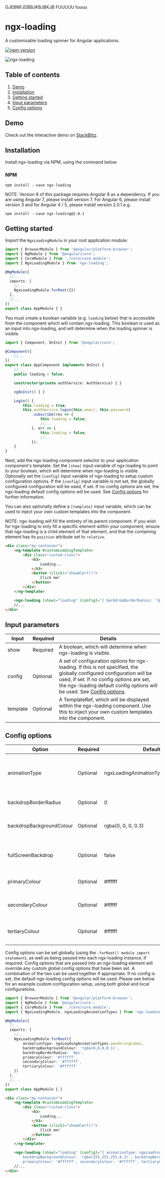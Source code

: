 GJEBNFJDBBJKBJBKJB FUUUUU fuuuu
# ngx-loading
A customisable loading spinner for Angular applications.

[![npm version](https://badge.fury.io/js/ngx-loading.svg)](https://badge.fury.io/js/ngx-loading)

![ngx-loading](https://cloud.githubusercontent.com/assets/26901242/25317405/05a1ce4a-2870-11e7-8693-ed2394b54cba.gif)

## Table of contents
1. [Demo](#demo)
2. [Installation](#installation)
3. [Getting started](#getting-started)
4. [Input parameters](#input-parameters)
5. [Config options](#config-options)

## Demo
Check out the interactive demo on [StackBlitz](https://stackblitz.com/github/Zak-C/ngx-loading "ngx-loading StackBlitz demo").

## Installation
Install ngx-loading via NPM, using the command below. 

### NPM
```shell
npm install --save ngx-loading
```

NOTE: Version 8 of this package requires Angular 8 as a dependency. If you are using Angular 7, please install version 7. For Angular 6, please install version 3 and for Angular 4 / 5, please install version 2.0.1 e.g.
```shell
npm install --save ngx-loading@2.0.1
```

## Getting started
Import the `NgxLoadingModule` in your root application module:

```typescript
import { BrowserModule } from '@angular/platform-browser';
import { NgModule } from '@angular/core';
import { CoreModule } from './core/core.module';
import { NgxLoadingModule } from 'ngx-loading';

@NgModule({
  //...
  imports: [
    //...
    NgxLoadingModule.forRoot({})
  ],
  //...
})
export class AppModule { }
```

You must create a boolean variable (e.g. `loading` below) that is accessible from the component which will contain ngx-loading. This boolean is used as an input into ngx-loading, and will determine when the loading spinner is visible.

```typescript
import { Component, OnInit } from '@angular/core';

@Component({
    //...
})
export class AppComponent implements OnInit {
    //...
    public loading = false;

    constructor(private authService: AuthService) { }

    ngOnInit() { }

    Login() {
        this.loading = true;
        this.authService.login(this.email, this.password)
            .subscribe(res => {
                this.loading = false;
                //...
            }, err => {
                this.loading = false;
                //...
            });
    }
}
```

Next, add the ngx-loading component selector to your application component's template. Set the `[show]` input variable of ngx-loading to point to your boolean, which will determine when ngx-loading is visible. Optionally set the `[config]` input variable of ngx-loading to setup custom configuration options. If the `[config]` input variable is not set, the globally configured configuration will be used, if set. If no config options are set, the ngx-loading default config options will be used. See [Config options](#config-options) for further information.

You can also optionally define a `[template]` input variable, which can be used to inject your own custom templates into the component.

NOTE: ngx-loading will fill the entirety of its parent component. If you wish for ngx-loading to only fill a specific element within your component, ensure that ngx-loading is a child element of that element, and that the containing element has its `position` attribute set to `relative`.

```html
<div class="my-container">
    <ng-template #customLoadingTemplate>
        <div class="custom-class">
            <h3>
                Loading...
            </h3>
            <button (click)="showAlert()">
                Click me!
            </button>
        </div>
    </ng-template>

    <ngx-loading [show]="loading" [config]="{ backdropBorderRadius: '3px' }" [template]="customLoadingTemplate"></ngx-loading>
    //...
</div>
```

## Input parameters

| Input | Required | Details |
| ---- | ---- | ---- |
| show | Required | A boolean, which will determine when ngx-loading is visible. |
| config | Optional | A set of configuration options for ngx-loading. If this is not specified, the globally configured configuration will be used, if set. If no config options are set, the ngx-loading default config options will be used. See [Config options](#config-options). |
| template | Optional | A TemplateRef, which will be displayed within the ngx-loading component. Use this to inject your own custom templates into the component.

## Config options

| Option | Required | Default | Details |
| ---- | ---- | ---- | ---- |
| animationType | Optional | ngxLoadingAnimationTypes.threeBounce | The animation to be used within ngx-loading. Use the ngxLoadingAnimationTypes constant to select valid options. |
| backdropBorderRadius | Optional | 0 | The border-radius to be applied to the ngx-loading backdrop, e.g. '14px'. |
| backdropBackgroundColour | Optional | rgba(0, 0, 0, 0.3) | The background-color to be applied to the ngx-loading backdrop, e.g. 'rgba(255, 255, 255, 0.2)'. |
| fullScreenBackdrop | Optional | false | Set to true to make the backdrop full screen, with the loading animation centered in the middle of the screen. |
| primaryColour | Optional | #ffffff | The primary colour, which will be applied to the ngx-loading animation. |
| secondaryColour | Optional | #ffffff | The secondary colour, which will be applied to the ngx-loading animation (where appropriate). |
| tertiaryColour | Optional | #ffffff | The tertiary colour, which will be applied to the ngx-loading animation (where appropriate). |

Config options can be set globally (using the `.forRoot() module import statement`), as well as being passed into each ngx-loading instance, if required. Config options that are passed into an ngx-loading element will override any custom global config options that have been set. A combination of the two can be used together if appropriate. If no config is set, the default ngx-loading config options will be used. Please see below for an example custom configuration setup, using both global and local configurations.

```typescript
import { BrowserModule } from '@angular/platform-browser';
import { NgModule } from '@angular/core';
import { CoreModule } from './core/core.module';
import { NgxLoadingModule, ngxLoadingAnimationTypes } from 'ngx-loading';

@NgModule({
  //...
  imports: [
    //...
    NgxLoadingModule.forRoot({
        animationType: ngxLoadingAnimationTypes.wanderingCubes,
        backdropBackgroundColour: 'rgba(0,0,0,0.1)', 
        backdropBorderRadius: '4px',
        primaryColour: '#ffffff', 
        secondaryColour: '#ffffff', 
        tertiaryColour: '#ffffff'
    })
  ],
  //...
})
export class AppModule { }
```

```html
<div class="my-container">
    <ng-template #customLoadingTemplate>
        <div class="custom-class">
            <h3>
                Loading...
            </h3>
            <button (click)="showAlert()">
                Click me!
            </button>
        </div>
    </ng-template>

    <ngx-loading [show]="loading" [config]="{ animationType: ngxLoadingAnimationTypes.rectangleBounce,
        backdropBackgroundColour: 'rgba(255,255,255,0.3)', backdropBorderRadius: '10px',
        primaryColour: '#ffffff', secondaryColour: '#ffffff', tertiaryColour: '#ffffff' }" [template]="customLoadingTemplate"></ngx-loading>
    //...
</div>
```
